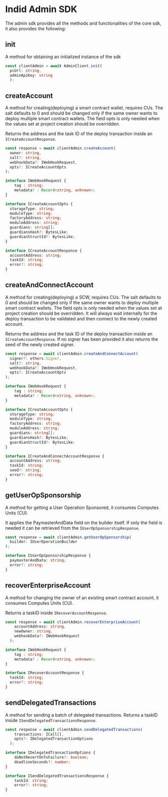 # Indid Admin SDK

The admin sdk provides all the methods and functionalities of the core sdk, it also provides the following:

## init

A method for obtaining an initialized instance of the sdk

```ts
const clientAdmin = await AdminClient.init(
  pcUrl: string,
  adminApiKey: string
  );
```

## createAccount

A method for creating(deploying) a smart contract wallet, requires CUs. The salt defaults to 0 and should be changed only if the same owner wants to deploy multiple smart contract wallets.
The field opts is only needed when the values set at project creation should be overridden.

Returns the address and the task ID of the deploy transaction inside an ```ICreateAccountResponse```.

```ts
const response = await clientAdmin.createAccount(
  owner: string,
  salt?: string,
  webhookData?: IWebHookRequest,
  opts?: ICreateAccountOpts
);
```

```ts
interface IWebHookRequest {
    tag : string;
    metadata? : Record<string, unknown>;
}
```

```ts
interface ICreateAccountOpts {
  storageType: string;
  moduleType: string;
  factoryAddress: string;
  moduleAddress: string;
  guardians: string[];
  guardiansHash?: BytesLike;
  guardianStructId?: BytesLike;
}
```

```ts
interface ICreateAccountResponse {
  accountAddress: string;
  taskId: string;
  error?: string;
}
```

## createAndConnectAccount

A method for creating(deploying) a SCW, requires CUs.
The salt defaults to 0 and should be changed only if the same owner wants to deploy multiple smart contract wallets.
The field opts is only needed when the values set at project creation should be overridden.
It will always wait internally for the deploy transaction to be validated and then connect to the newly created account.

Returns the address and the task ID of the deploy transaction inside an ```ICreateAccountResponse```. If no signer has been provided it also returns the seed of the newly created signer.

```ts
const response = await clientAdmin.createAndConnectAccount(
  signer?: ethers.Signer,
  salt?: string,
  webhookData?: IWebHookRequest,
  opts?: ICreateAccountOpts
);
```

```ts
interface IWebHookRequest {
    tag : string;
    metadata? : Record<string, unknown>;
}
```

```ts
interface ICreateAccountOpts {
  storageType: string;
  moduleType: string;
  factoryAddress: string;
  moduleAddress: string;
  guardians: string[];
  guardiansHash?: BytesLike;
  guardianStructId?: BytesLike;
}
```

```ts
interface ICreateAndConnectAccountResponse {
  accountAddress: string;
  taskId: string;
  seed?: string;
  error?: string;
}
```

## getUserOpSponsorship

A method for getting a User Operation Sponsored, it consumes Computes Units (CU).

It applies the PaymasterAndData field on the builder itself. If only the field is needed it can be retrieved from the ```IUserOpSponsorshipResponse```.

```ts
const response = await clientAdmin.getUserOpSponsorship(
  builder: IUserOperationBuilder
);
```

```ts
interface IUserOpSponsorshipResponse {
  paymasterAndData: string;
  error?: string;
}
```

## recoverEnterpriseAccount

A method for changing the owner of an existing smart contract account, it consumes Computes Units (CU).

Returns a taskID inside ```IRecoverAccountResponse```.

```ts
const response = await clientAdmin.recoverEnterpriseAccount(
    accountAddress: string,
    newOwner: string,
    webhookData?: IWebHookRequest
  );
```

```ts
interface IWebHookRequest {
    tag : string;
    metadata? : Record<string, unknown>;
}
```

```ts
interface IRecoverAccountResponse {
  taskId: string;
  error?: string;
}
```

## sendDelegatedTransactions

A method for sending a batch of delegated transactions.
Returns a taskID inside ```ISendDelegatedTransactionsResponse```.

```ts
const response = await clientAdmin.sendDelegatedTransactions(
    transactions: ICall[],
    opts?: IDelegatedTransactionOptions
  );
```

```ts
interface IDelegatedTransactionOptions {
    doNotRevertOnTxFailure?: boolean;
    deadlineSeconds?: number;
}
```

```ts
interface ISendDelegatedTransactionsResponse {
    taskId: string;
    error?: string;
}
```